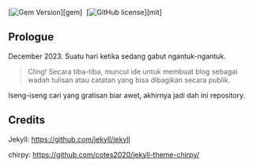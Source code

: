 [![Gem Version](https://img.shields.io/gem/v/jekyll-theme-chirpy)][gem]&nbsp;
[![GitHub license](https://img.shields.io/github/license/cotes2020/chirpy-starter.svg?color=blue)][mit]

## Prologue
December 2023. Suatu hari ketika sedang gabut ngantuk-ngantuk.
> Cling! Secara tiba-tiba, muncul ide untuk membuat blog sebagai wadah tulisan atau catatan yang bisa dibagikan secara publik.

Iseng-iseng cari yang gratisan biar awet, akhirnya jadi dah ini repository.
## Credits
Jekyll: https://github.com/jekyll/jekyll

chirpy: https://github.com/cotes2020/jekyll-theme-chirpy/
